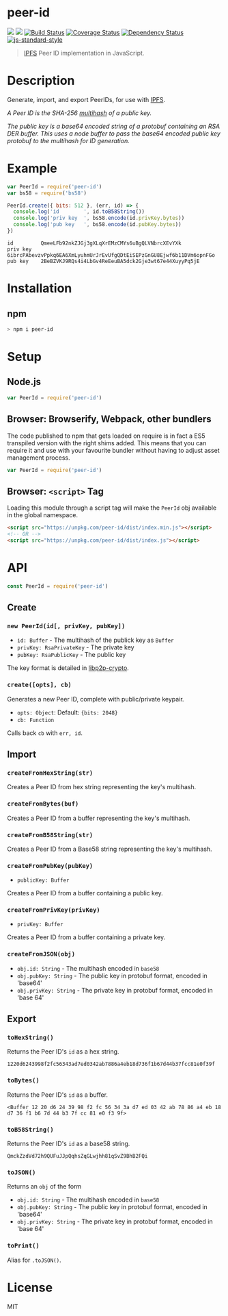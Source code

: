 # peer-id

[![](https://img.shields.io/badge/made%20by-Protocol%20Labs-blue.svg?style=flat-square)](http://ipn.io)
[![](https://img.shields.io/badge/freenode-%23ipfs-blue.svg?style=flat-square)](http://webchat.freenode.net/?channels=%23ipfs)
[![Build Status](https://travis-ci.org/libp2p/js-peer-id.svg?style=flat-square)](https://travis-ci.org/libp2p/js-peer-id)
[![Coverage Status](https://coveralls.io/repos/github/libp2p/js-peer-id/badge.svg?branch=master)](https://coveralls.io/github/libp2p/js-peer-id?branch=master)
[![Dependency Status](https://david-dm.org/libp2p/js-peer-id.svg?style=flat-square)](https://david-dm.org/libp2p/js-peer-id)
[![js-standard-style](https://img.shields.io/badge/code%20style-standard-brightgreen.svg?style=flat-square)](https://github.com/feross/standard)

> [IPFS](https://github.com/ipfs/ipfs) Peer ID implementation in JavaScript.

# Description

Generate, import, and export PeerIDs, for use with [IPFS](https://github.com/ipfs/ipfs).

*A Peer ID is the SHA-256 [multihash](https://github.com/jbenet/multihash) of a
public key.*

*The public key is a base64 encoded string of a protobuf containing an RSA DER
buffer. This uses a node buffer to pass the base64 encoded public key protobuf
to the multihash for ID generation.*

# Example

```js
var PeerId = require('peer-id')
var bs58 = require('bs58')

PeerId.create({ bits: 512 }, (err, id) => {
  console.log('id        ', id.toB58String())
  console.log('priv key  ', bs58.encode(id.privKey.bytes))
  console.log('pub key   ', bs58.encode(id.pubKey.bytes))
})
```

```
id         QmeeLFb92nkZJGj3gXLqXrEMzCMYs6uBgQLVNbrcXEvYXk
priv key   6ibrcPAbevzvPpkq6EA6XmLyuhmUrJrEvUfgQDtEiSEPzGnGU8Ejwf6b11DVm6opnFGo
pub key    2BeBZVKJ9RQs4i4LbGv4ReEeuBA5dck2Gje3wt67e44XuyyPq5jE
```

# Installation

## npm

```sh
> npm i peer-id
```

# Setup

## Node.js

```js
var PeerId = require('peer-id')
```

## Browser: Browserify, Webpack, other bundlers

The code published to npm that gets loaded on require is in fact a ES5
transpiled version with the right shims added. This means that you can require
it and use with your favourite bundler without having to adjust asset management
process.

```js
var PeerId = require('peer-id')
```

## Browser: `<script>` Tag

Loading this module through a script tag will make the `PeerId` obj available in
the global namespace.

```html
<script src="https://unpkg.com/peer-id/dist/index.min.js"></script>
<!-- OR -->
<script src="https://unpkg.com/peer-id/dist/index.js"></script>
```

# API

```js
const PeerId = require('peer-id')
```

## Create

### `new PeerId(id[, privKey, pubKey])`

- `id: Buffer` - The multihash of the publick key as `Buffer`
- `privKey: RsaPrivateKey` - The private key
- `pubKey: RsaPublicKey` - The public key

The key format is detailed in [libp2p-crypto](https://github.com/ipfs/js-libp2p-crypto).

### `create([opts], cb)`

Generates a new Peer ID, complete with public/private keypair.

- `opts: Object`: Default: `{bits: 2048}`
- `cb: Function`

Calls back `cb` with `err, id`.

## Import

### `createFromHexString(str)`

Creates a Peer ID from hex string representing the key's multihash.

### `createFromBytes(buf)`

Creates a Peer ID from a buffer representing the key's multihash.

### `createFromB58String(str)`
Creates a Peer ID from a Base58 string representing the key's multihash.

### `createFromPubKey(pubKey)`

- `publicKey: Buffer`

Creates a Peer ID from a buffer containing a public key.

### `createFromPrivKey(privKey)`

- `privKey: Buffer`

Creates a Peer ID from a buffer containing a private key.

### `createFromJSON(obj)`

- `obj.id: String` - The multihash encoded in `base58`
- `obj.pubKey: String` - The public key in protobuf format, encoded in 'base64'
- `obj.privKey: String` - The private key in protobuf format, encoded in 'base 64'

## Export

### `toHexString()`

Returns the Peer ID's `id` as a hex string.

```
1220d6243998f2fc56343ad7ed0342ab7886a4eb18d736f1b67d44b37fcc81e0f39f
```

### `toBytes()`

Returns the Peer ID's `id` as a buffer.

```
<Buffer 12 20 d6 24 39 98 f2 fc 56 34 3a d7 ed 03 42 ab 78 86 a4 eb 18 d7 36 f1 b6 7d 44 b3 7f cc 81 e0 f3 9f>
```

### `toB58String()`

Returns the Peer ID's `id` as a base58 string.

```
QmckZzdVd72h9QUFuJJpQqhsZqGLwjhh81qSvZ9BhB2FQi
```

### `toJSON()`

Returns an `obj` of the form

- `obj.id: String` - The multihash encoded in `base58`
- `obj.pubKey: String` - The public key in protobuf format, encoded in 'base64'
- `obj.privKey: String` - The private key in protobuf format, encoded in 'base 64'


### `toPrint()`

Alias for `.toJSON()`.


# License

MIT
